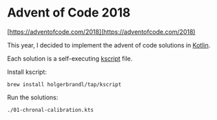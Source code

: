 # Advent of Code 2018

[https://adventofcode.com/2018](https://adventofcode.com/2018)

This year, I decided to implement the advent of code solutions in [Kotlin](https://kotlinlang.org/).

Each solution is a self-executing [kscript](https://github.com/holgerbrandl/kscript) file.

Install kscript:
```
brew install holgerbrandl/tap/kscript
```

Run the solutions:
```
./01-chronal-calibration.kts
```

